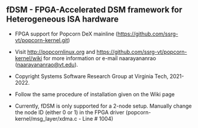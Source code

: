 fDSM - FPGA-Accelerated DSM framework for Heterogeneous ISA hardware
----------------------------------------------

* FPGA support for Popcorn DeX mainline (https://github.com/ssrg-vt/popcorn-kernel.git)

* Visit http://popcornlinux.org and https://github.com/ssrg-vt/popcorn-kernel/wiki for more information or e-mail naarayananrao (naarayananrao@vt.edu).

* Copyright Systems Software Research Group at Virginia Tech, 2021-2022.

* Follow the same procedure of installation given on the Wiki page

* Currently, fDSM is only supported for a 2-node setup. Manually change the node ID (either 0 or 1) in the FPGA driver (popcorn-kernel/msg_layer/xdma.c - Line # 1004)



